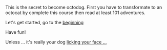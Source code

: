 This is the secret to become octodog.
First you have to transformate to an
octocat by complete this course then
read at least 101 adventures.

Let's get started, go to the [beginning](../marshmallow.md)

Have fun!

Unless ... it's really your dog [licking your face ...](../your-dog/your-dog.md)
